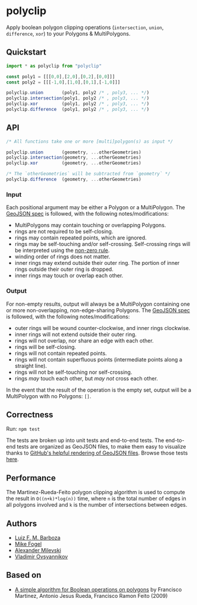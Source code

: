 # polyclip

Apply boolean polygon clipping operations (`intersection`, `union`, `difference`, `xor`) to your Polygons & MultiPolygons.

## Quickstart

```javascript
import * as polyclip from "polyclip"

const poly1 = [[[0,0],[2,0],[0,2],[0,0]]]
const poly2 = [[[-1,0],[1,0],[0,1],[-1,0]]]

polyclip.union       (poly1, poly2 /* , poly3, ... */)
polyclip.intersection(poly1, poly2 /* , poly3, ... */)
polyclip.xor         (poly1, poly2 /* , poly3, ... */)
polyclip.difference  (poly1, poly2 /* , poly3, ... */)
```

## API

```javascript
/* All functions take one or more [multi]polygon(s) as input */

polyclip.union       (geometry, ...otherGeometries)
polyclip.intersection(geometry, ...otherGeometries)
polyclip.xor         (geometry, ...otherGeometries)

/* The `otherGeometries` will be subtracted from `geometry` */
polyclip.difference  (geometry, ...otherGeometries)
```

### Input

Each positional argument may be either a Polygon or a MultiPolygon. The [GeoJSON spec](https://tools.ietf.org/html/rfc7946#section-3.1) is followed, with the following notes/modifications:

- MultiPolygons may contain touching or overlapping Polygons.
- rings are not required to be self-closing.
- rings may contain repeated points, which are ignored.
- rings may be self-touching and/or self-crossing. Self-crossing rings will be interpreted using the [non-zero rule](https://en.wikipedia.org/wiki/Nonzero-rule).
- winding order of rings does not matter.
- inner rings may extend outside their outer ring. The portion of inner rings outside their outer ring is dropped.
- inner rings may touch or overlap each other.

### Output

For non-empty results, output will always be a MultiPolygon containing one or more non-overlapping, non-edge-sharing Polygons. The [GeoJSON spec](https://tools.ietf.org/html/rfc7946#section-3.1) is followed, with the following notes/modifications:

- outer rings will be wound counter-clockwise, and inner rings clockwise.
- inner rings will not extend outside their outer ring.
- rings will not overlap, nor share an edge with each other.
- rings will be self-closing.
- rings will not contain repeated points.
- rings will not contain superfluous points (intermediate points along a straight line).
- rings will not be self-touching nor self-crossing.
- rings _may_ touch each other, but _may not_ cross each other.

In the event that the result of the operation is the empty set, output will be a MultiPolygon with no Polygons: `[]`.

## Correctness

Run: `npm test`

The tests are broken up into unit tests and end-to-end tests. The end-to-end tests are organized as GeoJSON files, to make them easy to visualize thanks to [GitHub's helpful rendering of GeoJSON files](https://help.github.com/articles/mapping-geojson-files-on-github/). Browse those tests [here](test/end-to-end).

## Performance

The Martinez-Rueda-Feito polygon clipping algorithm is used to compute the result in `O((n+k)*log(n))` time, where `n` is the total number of edges in all polygons involved and `k` is the number of intersections between edges.

## Authors

- [Luiz F. M. Barboza](https://github.com/SBanksX)
- [Mike Fogel](https://github.com/mfogel)
- [Alexander Milevski](https://github.com/w8r)
- [Vladimir Ovsyannikov](https://github.com/sh1ng)

## Based on

- [A simple algorithm for Boolean operations on polygons](https://www.sciencedirect.com/science/article/abs/pii/S0965997813000379) by Francisco Martinez, Antonio Jesus Rueda, Francisco Ramon Feito (2009)
